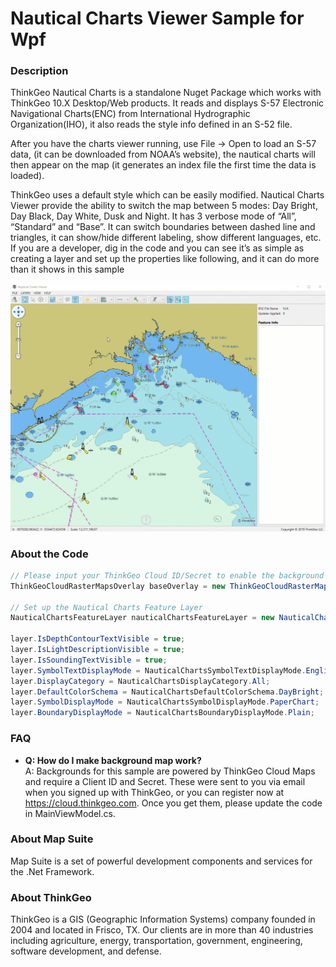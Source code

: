 # Nautical Charts Viewer Sample for Wpf

### Description
ThinkGeo Nautical Charts is a standalone Nuget Package which works with ThinkGeo 10.X Desktop/Web products. It reads and displays S-57 Electronic Navigational Charts(ENC) from International Hydrographic Organization(IHO), it also reads the style info defined in an S-52 file. 

 After you have the charts viewer running, use File -> Open to load an S-57 data, (it can be downloaded from NOAA’s website), the nautical charts will then appear on the map (it generates an index file the first time the data is loaded). 

ThinkGeo uses a default style which can be easily modified. Nautical Charts Viewer provide the ability to switch the map between 5 modes: Day Bright, Day Black, Day White, Dusk and Night. It has 3 verbose mode of “All”, “Standard” and “Base”. It can switch boundaries between dashed line and triangles, it can show/hide different labeling, show different languages, etc. If you are a developer, dig in the code and you can see it’s as simple as creating a layer and set up the properties like following, and it can do more than it shows in this sample

![Screenshot](Screenshot.gif)


### About the Code
```csharp
// Please input your ThinkGeo Cloud ID/Secret to enable the background map. 
ThinkGeoCloudRasterMapsOverlay baseOverlay = new ThinkGeoCloudRasterMapsOverlay("ThinkGeo Cloud clientId", "ThinkGeo Cloud clientSecret");

// Set up the Nautical Charts Feature Layer
NauticalChartsFeatureLayer nauticalChartsFeatureLayer = new NauticalChartsFeatureLayer("Nautical Charts Pathfile Name");

layer.IsDepthContourTextVisible = true;
layer.IsLightDescriptionVisible = true;
layer.IsSoundingTextVisible = true;
layer.SymbolTextDisplayMode = NauticalChartsSymbolTextDisplayMode.English;
layer.DisplayCategory = NauticalChartsDisplayCategory.All;
layer.DefaultColorSchema = NauticalChartsDefaultColorSchema.DayBright;
layer.SymbolDisplayMode = NauticalChartsSymbolDisplayMode.PaperChart;
layer.BoundaryDisplayMode = NauticalChartsBoundaryDisplayMode.Plain;

```

### FAQ
- __Q: How do I make background map work?__  
A: Backgrounds for this sample are powered by ThinkGeo Cloud Maps and require a Client ID and Secret. These were sent to you via email when you signed up with ThinkGeo, or you can register now at https://cloud.thinkgeo.com. Once you get them, please update the code in MainViewModel.cs.  

### About Map Suite
Map Suite is a set of powerful development components and services for the .Net Framework.

### About ThinkGeo
ThinkGeo is a GIS (Geographic Information Systems) company founded in 2004 and located in Frisco, TX. Our clients are in more than 40 industries including agriculture, energy, transportation, government, engineering, software development, and defense.
